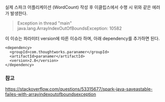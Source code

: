 실제 스파크 어플리케이션 (WordCount) 작성 후 이클립스에서 수행 시 위와 같은 에러가 발생한다.

>  Exception in thread "main" java.lang.ArrayIndexOutOfBoundsException: 10582



이 이슈는 파라미터 version에 따른 이슈라 하며, 아래 dependency를 추가하면 된다.

```
<dependency>
  <groupId>com.thoughtworks.paranamer</groupId>
  <artifactId>paranamer</artifactId>
  <version>2.8</version>
</dependency>
```



### 참고

https://stackoverflow.com/questions/53315677/spark-java-saveastable-failes-with-arrayindexoutofboundsexception